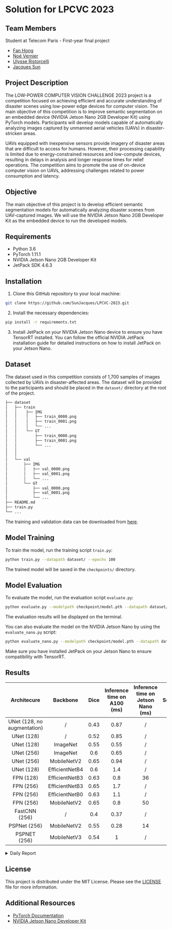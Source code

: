 # Solution for LPCVC 2023

## Team Members
Student at Telecom Paris - First-year final project
- [Fan Hong](github_profile_link)
- [Noé Vernier](github_profile_link)
- [Ulysse Ristorcelli](github_profile_link)
- [Jacques Sun](github_profile_link)

## Project Description

The LOW-POWER COMPUTER VISION CHALLENGE 2023 project is a competition focused on achieving efficient and accurate understanding of disaster scenes using low-power edge devices for computer vision. The main objective of this competition is to improve semantic segmentation on an embedded device (NVIDIA Jetson Nano 2GB Developer Kit) using PyTorch models. Participants will develop models capable of automatically analyzing images captured by unmanned aerial vehicles (UAVs) in disaster-stricken areas.

UAVs equipped with inexpensive sensors provide imagery of disaster areas that are difficult to access for humans. However, their processing capability is limited due to energy-constrained resources and low-compute devices, resulting in delays in analysis and longer response times for relief operations. The competition aims to promote the use of on-device computer vision on UAVs, addressing challenges related to power consumption and latency.

## Objective

The main objective of this project is to develop efficient semantic segmentation models for automatically analyzing disaster scenes from UAV-captured images. We will use the NVIDIA Jetson Nano 2GB Developer Kit as the embedded device to run the developed models.

## Requirements

- Python 3.6 
- PyTorch 1.11.1
- NVIDIA Jetson Nano 2GB Developer Kit
- JetPack SDK 4.6.3

## Installation

1. Clone this GitHub repository to your local machine:

```bash
git clone https://github.com/SunJacques/LPCVC-2023.git
```

2. Install the necessary dependencies:

```bash
pip install -r requirements.txt
```

3. Install JetPack on your NVIDIA Jetson Nano device to ensure you have TensorRT installed. You can follow the official NVIDIA JetPack installation guide for detailed instructions on how to install JetPack on your Jetson Nano.

## Dataset

The dataset used in this competition consists of 1,700 samples of images collected by UAVs in disaster-affected areas. The dataset will be provided to the participants and should be placed in the `dataset/` directory at the root of the project.

```bash
├── dataset
│   ├── train
│   │    ├── IMG
│   │    │   ├── train_0000.png
│   │    │   ├── train_0001.png
│   │    │   └── ...
│   │    └── GT
│   │        ├── train_0000.png
│   │        ├── train_0001.png
│   │        └── ...
│   │   
│   │   
│   └── val
│       ├── IMG
│       │   ├── val_0000.png
│       │   ├── val_0001.png
│       │   └── ...
│       └── GT
│           ├── val_0000.png
│           ├── val_0001.png
│           └── ...
├── README.md
├── train.py
└── ...
```
The training and validation data can be downloaded from [here](https://www.google.com/url?q=https://drive.google.com/drive/folders/1h4AyYiFY-kCU3KT-guP_QTVAcONn7VUD&sa=D&source=editors&ust=1688031905668033&usg=AOvVaw3CtjWrC3FrrQjCh8nlYZ7o).
## Model Training

To train the model, run the training script `train.py`:

```bash
python train.py --datapath dataset/ --epochs 100
```

The trained model will be saved in the `checkpoints/` directory.

## Model Evaluation

To evaluate the model, run the evaluation script `evaluate.py`:

```bash
python evaluate.py --modelpath checkpoint/model.pth --datapath dataset/
```

The evaluation results will be displayed on the terminal.

You can also evaluate the model on the NVIDIA Jetson Nano by using the `evaluate_nano.py` script:

```bash
python evaluate_nano.py --modelpath checkpoint/model.pth --datapath dataset/
```

Make sure you have installed JetPack on your Jetson Nano to ensure compatibility with TensorRT.

## Results

|         Architecure         |    Backbone    | Dice | Inference time on A100 (ms) | Inference time on Jetson Nano (ms) | Score |
|:---------------------------:|:--------------:|:----:|:---------------------------:|:----------------------------------:|:-----:|
| UNet (128, no augmentation) | /              | 0.43 | 0.87                        | /                                  | /     |
| UNet (128)                  | /              | 0.52 | 0.85                        | /                                  | /     |
| UNet (128)                  | ImageNet       | 0.55 | 0.55                        | /                                  | /     |
| UNet (256)                  | ImageNet       | 0.6  | 0.65                        | /                                  | /     |
| UNet (256)                  | MobileNetV2    | 0.65 | 0.94                        | /                                  | /     |
| UNet (128)                  | EfficientNetB4 | 0.6  | 1.4                         | /                                  | /     |
| FPN (128)                   | EfficientNetB3 | 0.63 | 0.8                         | 36                                 | 18    |
| FPN (256)                   | EfficientNetB3 | 0.65 | 1.7                         | /                                  | /     |
| FPN (256)                   | EfficientNetB0 | 0.63 | 1.1                         | /                                  | /     |
| FPN (256)                   | MobileNetV2    | 0.65 | 0.8                         | 50                                 | 13    |
| FastCNN (256)               | /              | 0.4  | 0.37                        | /                                  | /     |
| PSPNet (256)                | MobileNetV2    | 0.55 | 0.28                        | 14                                 | 39    |
| PSPNET (256)                | MobileNetV3    | 0.54 | 1                           | /                                  | /     |


<details>
  <summary>Daily Report</summary>
  
### Tuesday: 
We researched existing architectures and decided to start with the UNet architecture. We also began familiarizing ourselves with PyTorch.
___
### Wednesday: 
We coded UNet architecture from scratch and trained the model for the first time. We then enhanced the model performance by resizing the dataset in 128x128 with less layer (4) for Unet. We tested the model with another optimizer, SGD with a different learning rate but the results are not optimistic. 
We also researched existing backbones to improve the performance of the model.
___
### Thursday: 
We implemented the following backbones: ResNet, EfficientNet, MobileNet, and ImageNet. We also tried to code an AutoEncoder to improve our current model. Then, we tested a new architecture (FPN) with different learning rates for the FPN. We also added a One Cycle scheduler and augmented the images in the dataset. We achieved a satisfactory dice score with FPN, but the FastCNN architecture allows lower inference time and utilizes less memory (700Mo). Unfortunately, the obtained dice score is not satisfactory (0.38). The new objective is, therefore, to start from the FastCNN model and attempt to improve its dice score.
___
### Friday: 
We enhanced the inference time by implementing quantisation and dice for FastCNN, and retrained the model with a dataset of data size 256x256 but the results are not satisfying. We then turned to another promising model: PSPNet. We started using Jetson Nano and tried to load our model on the card, but encountered numerous errors.
___
### Saturday: 
We optimized the PSPNet by testing different backbones(MobileNet, ResNet).
___
### Monday: 
We tried to solve the problem with Jetson Nano in our code, and loaded the models we trained. We obtained an inference time of 50ms with PSPNet. We also encountered the problem that the first inference time was too long, however, it was enhanced in the process of inferences.
___
### Tuesday: 
We searched for ways to optimize our model on the Jetson Nano device. Consequently, we utilized TensorRT to enhance the inference time. As a result, the PSPNet model achieved an inference time of 16ms.  
To further improve this inference time, we decided to use quantization and we thus achieved an inference time of 14ms.
___
### Wednesday: 
We looked for new models, read corresponding papers and focused on a paper published last May on a new architecture JetSeg, and adapted the code to our study case. We did the same for ESPNet architecture.

</details>


## License

This project is distributed under the MIT License. Please see the [LICENSE](LICENSE) file for more information.

## Additional Resources

- [PyTorch Documentation](https://pytorch.org/docs/stable/index.html)
- [NVIDIA Jetson Nano Developer Kit](https://developer.nvidia.com/embedded/jetson-nano-developer-kit)
